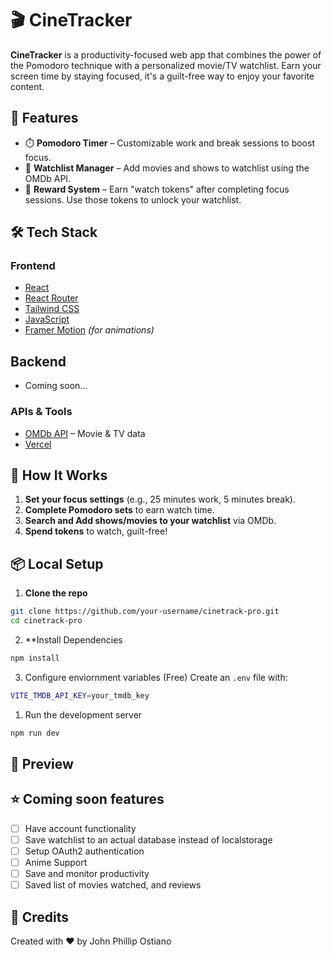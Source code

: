 # 🎬 CineTracker

**CineTracker** is a productivity-focused web app that combines the power of the Pomodoro technique with a personalized movie/TV watchlist. Earn your screen time by staying focused, it's a guilt-free way to enjoy your favorite content.

## 🚀 Features

- ⏱️ **Pomodoro Timer** – Customizable work and break sessions to boost focus.
- 🎥 **Watchlist Manager** – Add movies and shows to watchlist using the OMDb API.
- 🎁 **Reward System** – Earn "watch tokens" after completing focus sessions. Use those tokens to unlock your watchlist.

## 🛠 Tech Stack

### Frontend

- [React](https://reactjs.org/)
- [React Router](https://reactrouter.com/)
- [Tailwind CSS](https://tailwindcss.com/)
- [JavaScript](https://developer.mozilla.org/en-US/docs/Web/JavaScript)
- [Framer Motion](https://www.framer.com/motion/) _(for animations)_

## Backend

- Coming soon...

### APIs & Tools

- [OMDb API](https://www.omdbapi.com/) – Movie & TV data
- [Vercel](https://vercel.com/)

## 🧠 How It Works

1. **Set your focus settings** (e.g., 25 minutes work, 5 minutes break).
2. **Complete Pomodoro sets** to earn watch time.
3. **Search and Add shows/movies to your watchlist** via OMDb.
4. **Spend tokens** to watch, guilt-free!

## 📦 Local Setup

1. **Clone the repo**

```bash
git clone https://github.com/your-username/cinetrack-pro.git
cd cinetrack-pro
```

2. \*\*Install Dependencies

```bash
npm install
```

3. Configure enviornment variables (Free)
   Create an `.env` file with:

```bash
VITE_TMDB_API_KEY=your_tmdb_key
```

1. Run the development server

```bash
npm run dev
```

## 📸 Preview

## ⭐ Coming soon features

- [ ] Have account functionality
- [ ] Save watchlist to an actual database instead of localstorage
- [ ] Setup OAuth2 authentication
- [ ] Anime Support
- [ ] Save and monitor productivity
- [ ] Saved list of movies watched, and reviews

## 🙏 Credits

Created with ❤️ by John Phillip Ostiano
